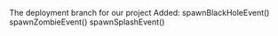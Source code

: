 The deployment branch for our project
Added: 
    spawnBlackHoleEvent() 
    spawnZombieEvent() 
    spawnSplashEvent()